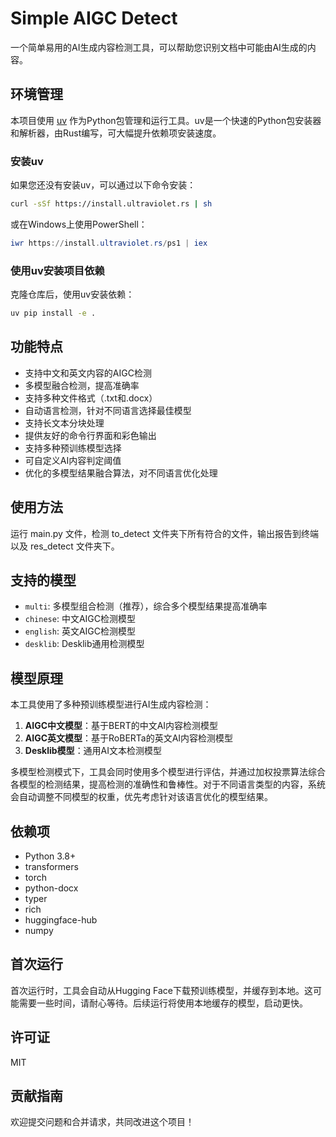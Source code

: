 # Simple AIGC Detect

一个简单易用的AI生成内容检测工具，可以帮助您识别文档中可能由AI生成的内容。

## 环境管理

本项目使用 [uv](https://github.com/astral-sh/uv) 作为Python包管理和运行工具。uv是一个快速的Python包安装器和解析器，由Rust编写，可大幅提升依赖项安装速度。

### 安装uv

如果您还没有安装uv，可以通过以下命令安装：

```bash
curl -sSf https://install.ultraviolet.rs | sh
```

或在Windows上使用PowerShell：

```powershell
iwr https://install.ultraviolet.rs/ps1 | iex
```

### 使用uv安装项目依赖

克隆仓库后，使用uv安装依赖：

```bash
uv pip install -e .
```

## 功能特点

- 支持中文和英文内容的AIGC检测
- 多模型融合检测，提高准确率
- 支持多种文件格式（.txt和.docx）
- 自动语言检测，针对不同语言选择最佳模型
- 支持长文本分块处理
- 提供友好的命令行界面和彩色输出
- 支持多种预训练模型选择
- 可自定义AI内容判定阈值
- 优化的多模型结果融合算法，对不同语言优化处理

## 使用方法

运行 main.py 文件，检测 to_detect 文件夹下所有符合的文件，输出报告到终端以及 res_detect 文件夹下。

## 支持的模型

- `multi`: 多模型组合检测（推荐），综合多个模型结果提高准确率
- `chinese`: 中文AIGC检测模型
- `english`: 英文AIGC检测模型
- `desklib`: Desklib通用检测模型

## 模型原理

本工具使用了多种预训练模型进行AI生成内容检测：

1. **AIGC中文模型**：基于BERT的中文AI内容检测模型
2. **AIGC英文模型**：基于RoBERTa的英文AI内容检测模型
3. **Desklib模型**：通用AI文本检测模型

多模型检测模式下，工具会同时使用多个模型进行评估，并通过加权投票算法综合各模型的检测结果，提高检测的准确性和鲁棒性。对于不同语言类型的内容，系统会自动调整不同模型的权重，优先考虑针对该语言优化的模型结果。

## 依赖项

- Python 3.8+
- transformers
- torch
- python-docx
- typer
- rich
- huggingface-hub
- numpy

## 首次运行

首次运行时，工具会自动从Hugging Face下载预训练模型，并缓存到本地。这可能需要一些时间，请耐心等待。后续运行将使用本地缓存的模型，启动更快。

## 许可证

MIT

## 贡献指南

欢迎提交问题和合并请求，共同改进这个项目！